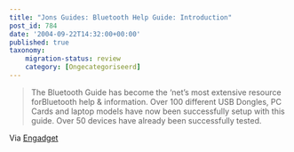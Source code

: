 ```yaml
---
title: "Jons Guides: Bluetooth Help Guide: Introduction"
post_id: 784
date: '2004-09-22T14:32:00+00:00'
published: true
taxonomy:
    migration-status: review
    category: [Ongecategoriseerd]
---
```

> The Bluetooth Guide has become the ‘net’s most extensive resource forBluetooth help & information. Over 100 different USB Dongles, PC Cards and laptop models have now been successfully setup with this guide. Over 50 devices have already been successfully tested.

Via [Engadget](https://web.archive.org/web/20050207105915/http://www.engadget.com/entry/7784671702402114/)